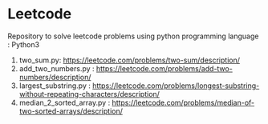 # Leetcode
Repository to solve leetcode problems using python programming language : Python3
1. two_sum.py: https://leetcode.com/problems/two-sum/description/
2. add_two_numbers.py : https://leetcode.com/problems/add-two-numbers/description/
3. largest_substring.py : https://leetcode.com/problems/longest-substring-without-repeating-characters/description/
4. median_2_sorted_array.py : https://leetcode.com/problems/median-of-two-sorted-arrays/description/